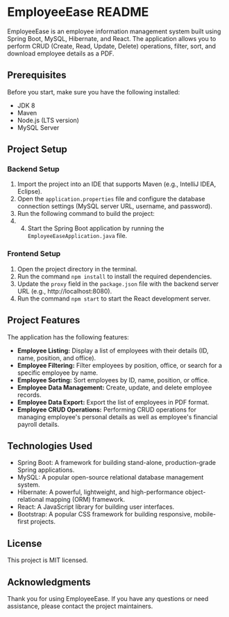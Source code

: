 # EmployeeEase README

EmployeeEase is an employee information management system built using Spring Boot, MySQL, Hibernate, and React. The application allows you to perform CRUD (Create, Read, Update, Delete) operations, filter, sort, and download employee details as a PDF.

## Prerequisites

Before you start, make sure you have the following installed:

- JDK 8
- Maven
- Node.js (LTS version)
- MySQL Server

## Project Setup

### Backend Setup

1. Import the project into an IDE that supports Maven (e.g., IntelliJ IDEA, Eclipse).
2. Open the `application.properties` file and configure the database connection settings (MySQL server URL, username, and password).
3. Run the following command to build the project:
4. 4. Start the Spring Boot application by running the `EmployeeEaseApplication.java` file.

### Frontend Setup

1. Open the project directory in the terminal.
2. Run the command `npm install` to install the required dependencies.
3. Update the `proxy` field in the `package.json` file with the backend server URL (e.g., http://localhost:8080).
4. Run the command `npm start` to start the React development server.

## Project Features

The application has the following features:

- **Employee Listing:** Display a list of employees with their details (ID, name, position, and office).
- **Employee Filtering:** Filter employees by position, office, or search for a specific employee by name.
- **Employee Sorting:** Sort employees by ID, name, position, or office.
- **Employee Data Management:** Create, update, and delete employee records.
- **Employee Data Export:** Export the list of employees in PDF format.
- **Employee CRUD Operations:** Performing CRUD operations for managing employee's personal details as well as employee's financial payroll details.

## Technologies Used

- Spring Boot: A framework for building stand-alone, production-grade Spring applications.
- MySQL: A popular open-source relational database management system.
- Hibernate: A powerful, lightweight, and high-performance object-relational mapping (ORM) framework.
- React: A JavaScript library for building user interfaces.
- Bootstrap: A popular CSS framework for building responsive, mobile-first projects.

## License

This project is MIT licensed.

## Acknowledgments

Thank you for using EmployeeEase. If you have any questions or need assistance, please contact the project maintainers.

